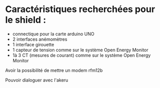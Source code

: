 Caractéristiques recherchées pour le shield :
=============================================

- connectique pour la carte arduino UNO
- 2 interfaces anémomètres
- 1 interface girouette
- 1 capteur de tension comme sur le système Open Energy Monitor
- 1à 3 CT (mesures de courant) comme sur le système Open Energy Monitor

Avoir la possibilité de mettre un modem rfm12b

Pouvoir dialoguer avec l'akeru
